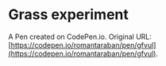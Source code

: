 # Grass experiment

A Pen created on CodePen.io. Original URL: [https://codepen.io/romantaraban/pen/gfvul](https://codepen.io/romantaraban/pen/gfvul).

